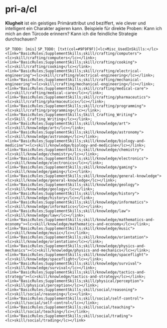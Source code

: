 # pri-a/cl

**Klugheit** ist ein <hl>geistiges Primärattribut</hl> und beziffert, wie clever und intelligent ein Charakter agieren kann.
Beispiele für direkte Proben: Kann ich mich an den Türcode erinnern? Kann ich die feindliche Strategie durchschauen?

`SP_TODO: [mis]`
`SP_TODO: [txt(col=#9F9F9F)]<lc>Misc_UsedInSkills:</lc> <link="BasicRules;SupplementSkills;skill/crafting/computers"><lc>skill/crafting/computers</lc></link>; <link="BasicRules;SupplementSkills;skill/crafting/cooking"><lc>skill/crafting/cooking</lc></link>; <link="BasicRules;SupplementSkills;skill/crafting/electrical-engineering"><lc>skill/crafting/electrical-engineering</lc></link>; <link="BasicRules;SupplementSkills;skill/crafting/mechanical-engineering"><lc>skill/crafting/mechanical-engineering</lc></link>; <link="BasicRules;SupplementSkills;skill/crafting/medical-care"><lc>skill/crafting/medical-care</lc></link>; <link="BasicRules;SupplementSkills;skill/crafting/pharmaceutics"><lc>skill/crafting/pharmaceutics</lc></link>; <link="BasicRules;SupplementSkills;skill/crafting/programming"><lc>skill/crafting/programming</lc></link>; <link="BasicRules;SupplementSkills;Skill_Crafting_Writing"><lc>Skill_Crafting_Writing</lc></link>; <link="BasicRules;SupplementSkills;skill/knowledge/art"><lc>skill/knowledge/art</lc></link>; <link="BasicRules;SupplementSkills;skill/knowledge/astronomy"><lc>skill/knowledge/astronomy</lc></link>; <link="BasicRules;SupplementSkills;skill/knowledge/biology-and-medicine"><lc>skill/knowledge/biology-and-medicine</lc></link>; <link="BasicRules;SupplementSkills;skill/knowledge/chemistry"><lc>skill/knowledge/chemistry</lc></link>; <link="BasicRules;SupplementSkills;skill/knowledge/electronics"><lc>skill/knowledge/electronics</lc></link>; <link="BasicRules;SupplementSkills;skill/knowledge/gaming"><lc>skill/knowledge/gaming</lc></link>; <link="BasicRules;SupplementSkills;skill/knowledge/general-knowledge"><lc>skill/knowledge/general-knowledge</lc></link>; <link="BasicRules;SupplementSkills;skill/knowledge/geology"><lc>skill/knowledge/geology</lc></link>; <link="BasicRules;SupplementSkills;skill/knowledge/history"><lc>skill/knowledge/history</lc></link>; <link="BasicRules;SupplementSkills;skill/knowledge/informatics"><lc>skill/knowledge/informatics</lc></link>; <link="BasicRules;SupplementSkills;skill/knowledge/law"><lc>skill/knowledge/law</lc></link>; <link="BasicRules;SupplementSkills;skill/knowledge/mathematics-and-economy"><lc>skill/knowledge/mathematics-and-economy</lc></link>; <link="BasicRules;SupplementSkills;skill/knowledge/music"><lc>skill/knowledge/music</lc></link>; <link="BasicRules;SupplementSkills;skill/knowledge/orientation"><lc>skill/knowledge/orientation</lc></link>; <link="BasicRules;SupplementSkills;skill/knowledge/physics-and-mechanics"><lc>skill/knowledge/physics-and-mechanics</lc></link>; <link="BasicRules;SupplementSkills;skill/knowledge/spaceflight"><lc>skill/knowledge/spaceflight</lc></link>; <link="BasicRules;SupplementSkills;skill/knowledge/survival"><lc>skill/knowledge/survival</lc></link>; <link="BasicRules;SupplementSkills;skill/knowledge/tactics-and-strategy"><lc>skill/knowledge/tactics-and-strategy</lc></link>; <link="BasicRules;SupplementSkills;skill/physical/perception"><lc>skill/physical/perception</lc></link>; <link="BasicRules;SupplementSkills;skill/social/reasoning"><lc>skill/social/reasoning</lc></link>; <link="BasicRules;SupplementSkills;skill/social/self-control"><lc>skill/social/self-control</lc></link>; <link="BasicRules;SupplementSkills;skill/social/teaching"><lc>skill/social/teaching</lc></link>; <link="BasicRules;SupplementSkills;skill/social/trading"><lc>skill/social/trading</lc></link>`
